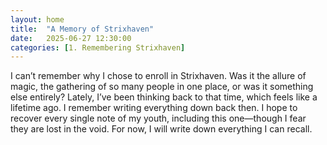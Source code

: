 ```yaml
---
layout: home
title:  "A Memory of Strixhaven"
date:   2025-06-27 12:30:00
categories: [1. Remembering Strixhaven]
---
```


I can’t remember why I chose to enroll in Strixhaven. Was it the allure of magic, the gathering of so many people in one place, or was it something else entirely? Lately, I’ve been thinking back to that time, which feels like a lifetime ago. I remember writing everything down back then. I hope to recover every single note of my youth, including this one—though I fear they are lost in the void. For now, I will write down everything I can recall.
